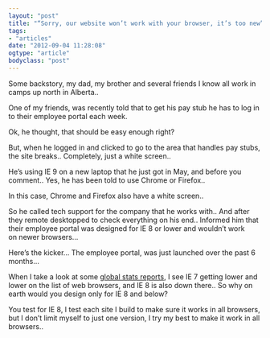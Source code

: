 ```yaml
---
layout: "post"
title: "“Sorry, our website won’t work with your browser, it’s too new”"
tags: 
- "articles"
date: "2012-09-04 11:28:08"
ogtype: "article"
bodyclass: "post"
---
```


Some backstory, my dad, my brother and several friends I know all work in camps up north in Alberta..

One of my friends, was recently told that to get his pay stub he has to log in to their employee portal each week.

Ok, he thought, that should be easy enough right?

But, when he logged in and clicked to go to the area that handles pay stubs, the site breaks.. Completely, just a white screen..

He’s using IE 9 on a new laptop that he just got in May, and before you comment.. Yes, he has been told to use Chrome or Firefox..

In this case, Chrome and Firefox also have a white screen..

So he called tech support for the company that he works with.. And after they remote desktopped to check everything on his end.. Informed him that their employee portal was designed for IE 8 or lower and wouldn’t work  
 on newer browsers…

Here’s the kicker… The employee portal, was just launched over the past 6 months…

When I take a look at some [global stats reports](http://www.w3counter.com/globalstats.php), I see IE 7 getting lower and lower on the list of web browsers, and IE 8 is also down there.. So why on earth would you design only for IE 8 and below?

You test for IE 8, I test each site I build to make sure it works in all browsers, but I don’t limit myself to just one version, I try my best to make it work in all browsers..